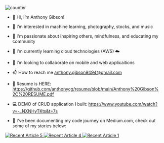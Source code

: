 ![counter](https://[YOUR_ENDPOINT].m.pipedream.net)
- 👋 Hi, I’m Anthony Gibson!
- 👀 I’m interested in machine learning, photography, stocks, and music
- 🧘 I'm passionate about inspiring others, mindfulness, and educating my community
- 🌱 I’m currently learning cloud technologies (AWS) ☁️
- 💞️ I’m looking to collaborate on mobile and web applicaitions
- 📫 How to reach me anthony.gibson9494@gmail.com

- 📜 Resume is HERE: https://github.com/anthonycg/resume/blob/main/Anthony%20Gibson%2C%20RESUME.pdf
- 💻 DEMO of CRUD application I built: https://www.youtube.com/watch?v=-_NXNHyTKts&t=7s
- 📝 I've been documenting my code journey on Medium.com, check out some of my stories below:

<a target="_blank" href="https://github-readme-medium-recent-article.vercel.app/medium/@anthonycg_/2"><img src="https://github-readme-medium-recent-article.vercel.app/medium/@anthonycg_/2" alt="Recent Article 5"> 
<a target="_blank" href="https://github-readme-medium-recent-article.vercel.app/medium/@anthonycg_/4"><img src="https://github-readme-medium-recent-article.vercel.app/medium/@anthonycg_/4" alt="Recent Article 4"> 
<a target="_blank" href="https://github-readme-medium-recent-article.vercel.app/medium/@anthonycg_/1"><img src="https://github-readme-medium-recent-article.vercel.app/medium/@anthonycg_/1" alt="Recent Article 1"> 

  

<!---
anthonycg/anthonycg is a ✨ special ✨ repository because its `README.md` (this file) appears on your GitHub profile.
You can click the Preview link to take a look at your changes.
--->
